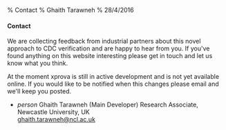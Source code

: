 % Contact
% Ghaith Tarawneh
% 28/4/2016

#### Contact

We are collecting feedback from industrial partners about this novel approach
to CDC verification and are happy to hear from you. If you've found anything
on this website interesting please get in touch and let us know what you
think.

At the moment xprova is still in active development and is not yet available
online. If you would like to be notified when this changes please email and
we'll keep you posted.

<ul class="demo-list-three mdl-list">
<li class="mdl-list__item mdl-list__item--three-line">
<span class="mdl-list__item-primary-content">
<i class="material-icons mdl-list__item-avatar">person</i>
<span>Ghaith Tarawneh (Main Developer)</span>
<span class="mdl-list__item-text-body">
Research Associate, Newcastle University, UK<br/>
<a href="&#109;&#97;&#105;&#x6c;&#x74;&#111;&#58;&#x67;&#104;&#x61;&#105;&#x74;&#104;&#46;&#116;&#97;&#x72;&#97;&#119;&#110;&#x65;&#104;&#64;&#110;&#99;&#x6c;&#46;&#x61;&#x63;&#x2e;&#117;&#x6b;">&#x67;&#x68;&#x61;&#x69;&#116;&#x68;&#x2e;&#x74;&#x61;&#114;&#97;&#x77;&#110;&#x65;&#104;&#x40;&#110;&#99;&#108;&#x2e;&#97;&#99;&#46;&#x75;&#x6b;</a>
</span>
</span>
</li>
</ul>